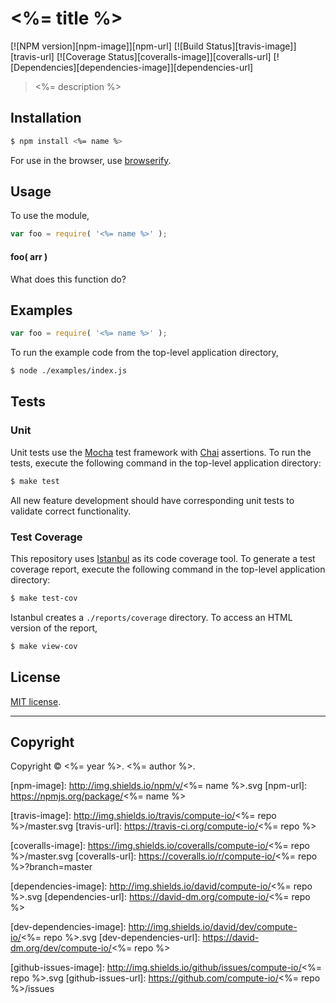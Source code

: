 <%= title %>
===
[![NPM version][npm-image]][npm-url] [![Build Status][travis-image]][travis-url] [![Coverage Status][coveralls-image]][coveralls-url] [![Dependencies][dependencies-image]][dependencies-url]

> <%= description %>


## Installation

``` bash
$ npm install <%= name %>
```

For use in the browser, use [browserify](https://github.com/substack/node-browserify).


## Usage

To use the module,

``` javascript
var foo = require( '<%= name %>' );
```

#### foo( arr )

What does this function do?


## Examples

``` javascript
var foo = require( '<%= name %>' );
```

To run the example code from the top-level application directory,

``` bash
$ node ./examples/index.js
```


## Tests

### Unit

Unit tests use the [Mocha](http://mochajs.org/) test framework with [Chai](http://chaijs.com) assertions. To run the tests, execute the following command in the top-level application directory:

``` bash
$ make test
```

All new feature development should have corresponding unit tests to validate correct functionality.


### Test Coverage

This repository uses [Istanbul](https://github.com/gotwarlost/istanbul) as its code coverage tool. To generate a test coverage report, execute the following command in the top-level application directory:

``` bash
$ make test-cov
```

Istanbul creates a `./reports/coverage` directory. To access an HTML version of the report,

``` bash
$ make view-cov
```


## License

[MIT license](http://opensource.org/licenses/MIT). 


---
## Copyright

Copyright &copy; <%= year %>. <%= author %>.


[npm-image]: http://img.shields.io/npm/v/<%= name %>.svg
[npm-url]: https://npmjs.org/package/<%= name %>

[travis-image]: http://img.shields.io/travis/compute-io/<%= repo %>/master.svg
[travis-url]: https://travis-ci.org/compute-io/<%= repo %>

[coveralls-image]: https://img.shields.io/coveralls/compute-io/<%= repo %>/master.svg
[coveralls-url]: https://coveralls.io/r/compute-io/<%= repo %>?branch=master

[dependencies-image]: http://img.shields.io/david/compute-io/<%= repo %>.svg
[dependencies-url]: https://david-dm.org/compute-io/<%= repo %>

[dev-dependencies-image]: http://img.shields.io/david/dev/compute-io/<%= repo %>.svg
[dev-dependencies-url]: https://david-dm.org/dev/compute-io/<%= repo %>

[github-issues-image]: http://img.shields.io/github/issues/compute-io/<%= repo %>.svg
[github-issues-url]: https://github.com/compute-io/<%= repo %>/issues

